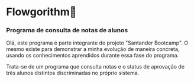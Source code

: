 # Flowgorithm:large_orange_diamond:

### Programa de consulta de notas de alunos 

Olá, este programa é parte integrante do projeto "Santander Bootcamp". O mesmo existe para demonstrar a minha evolução de maneira concreta, usando os conhecimentos aprendidos durante essa fase do programa.

Trata-se de um programa que consulta notas e o status de aprovação de três alunos distintos discriminadas no próprio sistema.

